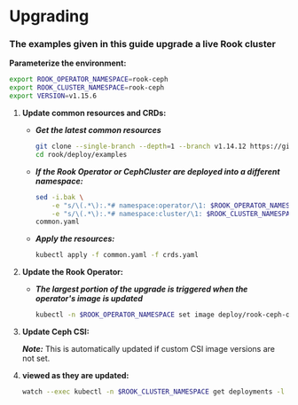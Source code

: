 # Upgrading

### The examples given in this guide upgrade a live Rook cluster

**Parameterize the environment:**
```bash
export ROOK_OPERATOR_NAMESPACE=rook-ceph
export ROOK_CLUSTER_NAMESPACE=rook-ceph
export VERSION=v1.15.6
```

1. **Update common resources and CRDs:**

    - ***Get the latest common resources***
        ```bash
        git clone --single-branch --depth=1 --branch v1.14.12 https://github.com/rook/rook.git
        cd rook/deploy/examples
        ```

    - ***If the Rook Operator or CephCluster are deployed into a different namespace:***
        ```bash
        sed -i.bak \
            -e "s/\(.*\):.*# namespace:operator/\1: $ROOK_OPERATOR_NAMESPACE # namespace:operator/g" \
            -e "s/\(.*\):.*# namespace:cluster/\1: $ROOK_CLUSTER_NAMESPACE # namespace:cluster/g" \
        common.yaml
        ```

    - ***Apply the resources:***
        ```bash
        kubectl apply -f common.yaml -f crds.yaml
        ```


2. **Update the Rook Operator:**

    - ***The largest portion of the upgrade is triggered when the operator's image is updated***
        ```bash
        kubectl -n $ROOK_OPERATOR_NAMESPACE set image deploy/rook-ceph-operator rook-ceph-operator=rook/ceph:v1.14.12
        ```

3. **Update Ceph CSI:**

    ***Note:***
        This is automatically updated if custom CSI image versions are not set.



4. **viewed as they are updated:**
    ```bash
    watch --exec kubectl -n $ROOK_CLUSTER_NAMESPACE get deployments -l rook_cluster=$ROOK_CLUSTER_NAMESPACE -o jsonpath='{range .items[*]}{.metadata.name}{"  \treq/upd/avl: "}{.spec.replicas}{"/"}{.status.updatedReplicas}{"/"}{.status.readyReplicas}{"  \trook-version="}{.metadata.labels.rook-version}{"\n"}{end}'
    ```